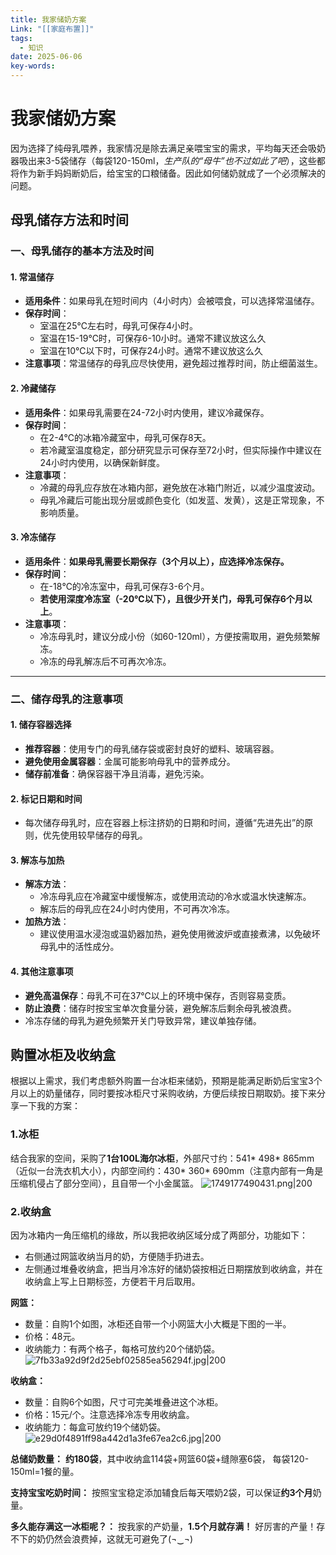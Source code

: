 ```yaml
---
title: 我家储奶方案
Link: "[[家庭布置]]"
tags:
  - 知识
date: 2025-06-06
key-words:
---
```

# 我家储奶方案
因为选择了纯母乳喂养，我家情况是除去满足亲喂宝宝的需求，平均每天还会吸奶器吸出来3-5袋储存（每袋120-150ml，*生产队的“母牛”也不过如此了吧*），这些都将作为新手妈妈断奶后，给宝宝的口粮储备。因此如何储奶就成了一个必须解决的问题。
## 母乳储存方法和时间
### 一、母乳储存的基本方法及时间
#### 1. 常温储存
- **适用条件**：如果母乳在短时间内（4小时内）会被喂食，可以选择常温储存。
- **保存时间**：
  - 室温在25℃左右时，母乳可保存4小时。
  - 室温在15-19℃时，可保存6-10小时。通常不建议放这么久
  - 室温在10℃以下时，可保存24小时。通常不建议放这么久
- **注意事项**：常温储存的母乳应尽快使用，避免超过推荐时间，防止细菌滋生。
#### 2. 冷藏储存
- **适用条件**：如果母乳需要在24-72小时内使用，建议冷藏保存。
- **保存时间**：
  - 在2-4℃的冰箱冷藏室中，母乳可保存8天。
  - 若冷藏室温度稳定，部分研究显示可保存至72小时，但实际操作中建议在24小时内使用，以确保新鲜度。
- **注意事项**：
  - 冷藏的母乳应存放在冰箱内部，避免放在冰箱门附近，以减少温度波动。
  - 母乳冷藏后可能出现分层或颜色变化（如发蓝、发黄），这是正常现象，不影响质量。
#### 3. 冷冻储存
- **适用条件**：**如果母乳需要长期保存（3个月以上），应选择冷冻保存。**
- **保存时间**：
  - 在-18℃的冷冻室中，母乳可保存3-6个月。
  - **若使用深度冷冻室（-20℃以下），且很少开关门，母乳可保存6个月以上**。
- **注意事项**：
  - 冷冻母乳时，建议分成小份（如60-120ml），方便按需取用，避免频繁解冻。
  - 冷冻的母乳解冻后不可再次冷冻。
---
### 二、储存母乳的注意事项
#### 1. 储存容器选择
- **推荐容器**：使用专门的母乳储存袋或密封良好的塑料、玻璃容器。
- **避免使用金属容器**：金属可能影响母乳中的营养成分。
- **储存前准备**：确保容器干净且消毒，避免污染。
#### 2. 标记日期和时间
- 每次储存母乳时，应在容器上标注挤奶的日期和时间，遵循“先进先出”的原则，优先使用较早储存的母乳。
#### 3. 解冻与加热
- **解冻方法**：
  - 冷冻母乳应在冷藏室中缓慢解冻，或使用流动的冷水或温水快速解冻。
  - 解冻后的母乳应在24小时内使用，不可再次冷冻。
- **加热方法**：
  - 建议使用温水浸泡或温奶器加热，避免使用微波炉或直接煮沸，以免破坏母乳中的活性成分。
#### 4. 其他注意事项
- **避免高温保存**：母乳不可在37℃以上的环境中保存，否则容易变质。
- **防止浪费**：储存时按宝宝单次食量分装，避免解冻后剩余母乳被浪费。
- 冷冻存储的母乳为避免频繁开关门导致异常，建议单独存储。

## 购置冰柜及收纳盒
根据以上需求，我们考虑额外购置一台冰柜来储奶，预期是能满足断奶后宝宝3个月以上的奶量储存，同时要按冰柜尺寸采购收纳，方便后续按日期取奶。接下来分享一下我的方案：
### 1.冰柜
结合我家的空间，采购了**1台100L海尔冰柜**，外部尺寸约：541* 498* 865mm（近似一台洗衣机大小），内部空间约：430* 360* 690mm（注意内部有一角是压缩机侵占了部分空间），且自带一个小金属篮。
![1749177490431.png|200](https://beginnerparents-1322915631.cos.ap-guangzhou.myqcloud.com/img/1749177490431.png)
### 2.收纳盒
因为冰箱内一角压缩机的缘故，所以我把收纳区域分成了两部分，功能如下：
- 右侧通过网篮收纳当月的奶，方便随手扔进去。
- 左侧通过堆叠收纳盒，把当月冷冻好的储奶袋按相近日期摆放到收纳盒，并在收纳盒上写上日期标签，方便若干月后取用。

**网篮：**
- 数量：自购1个如图，冰柜还自带一个小网篮大小大概是下图的一半。
- 价格：48元。
- 收纳能力：有两个格子，每格可放约20个储奶袋。
![7fb33a92d9f2d25ebf02585ea56294f.jpg|200](https://beginnerparents-1322915631.cos.ap-guangzhou.myqcloud.com/img/7fb33a92d9f2d25ebf02585ea56294f.jpg)

**收纳盒：**
- 数量：自购6个如图，尺寸可完美堆叠进这个冰柜。
- 价格：15元/个。注意选择冷冻专用收纳盒。
- 收纳能力：每盒可放约19个储奶袋。
![e29d0f4891ff98a442d1a3fe67ea2c6.jpg|200](https://beginnerparents-1322915631.cos.ap-guangzhou.myqcloud.com/img/e29d0f4891ff98a442d1a3fe67ea2c6.jpg)


**总储奶数量：** **约180袋**，其中收纳盒114袋+网篮60袋+缝隙塞6袋， 每袋120-150ml=1餐的量。

**支持宝宝吃奶时间：** 按照宝宝稳定添加辅食后每天喂奶2袋，可以保证**约3个月**奶量。

**多久能存满这一冰柜呢？：** 按我家的产奶量，**1.5个月就存满！** 好厉害的产量！存不下的奶仍然会浪费掉，这就无可避免了(¬‿¬)
